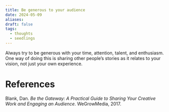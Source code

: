 ```yaml
---
title: Be generous to your audience
date: 2024-05-09
aliases: 
draft: false
tags:
  - thoughts
  - seedlings
---
```

Always try to be generous with your time, attention, talent, and enthusiasm. One way of doing this is sharing other people’s stories as it relates to your vision, not just your own experience.

# References

Blank, Dan. _Be the Gateway: A Practical Guide to Sharing Your Creative Work and Engaging an Audience_. WeGrowMedia, 2017.